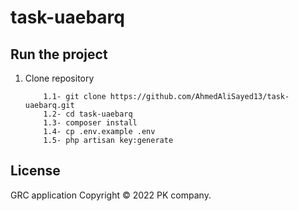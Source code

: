 # task-uaebarq
 

## Run the project
1. Clone repository

    ```
        1.1- git clone https://github.com/AhmedAliSayed13/task-uaebarq.git
        1.2- cd task-uaebarq 
        1.3- composer install
        1.4- cp .env.example .env
        1.5- php artisan key:generate
    ```

## License
GRC application Copyright © 2022 PK company.
